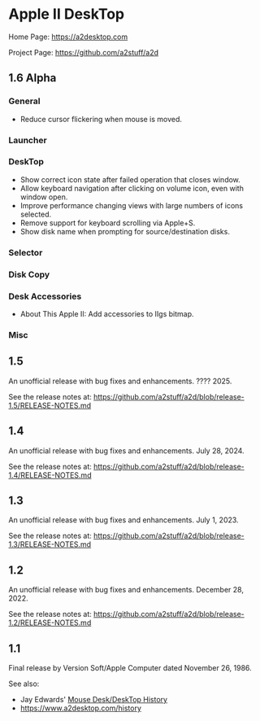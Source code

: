 # Apple II DeskTop

Home Page: https://a2desktop.com

Project Page: https://github.com/a2stuff/a2d

## 1.6 Alpha

### General

* Reduce cursor flickering when mouse is moved.

### Launcher


### DeskTop

* Show correct icon state after failed operation that closes window.
* Allow keyboard navigation after clicking on volume icon, even with window open.
* Improve performance changing views with large numbers of icons selected.
* Remove support for keyboard scrolling via Apple+S.
* Show disk name when prompting for source/destination disks.

### Selector


### Disk Copy


### Desk Accessories

* About This Apple II: Add accessories to IIgs bitmap.

### Misc


## 1.5

An unofficial release with bug fixes and enhancements. ???? 2025.

See the release notes at:
https://github.com/a2stuff/a2d/blob/release-1.5/RELEASE-NOTES.md

## 1.4

An unofficial release with bug fixes and enhancements. July 28, 2024.

See the release notes at:
https://github.com/a2stuff/a2d/blob/release-1.4/RELEASE-NOTES.md

## 1.3

An unofficial release with bug fixes and enhancements. July 1, 2023.

See the release notes at:
https://github.com/a2stuff/a2d/blob/release-1.3/RELEASE-NOTES.md

## 1.2

An unofficial release with bug fixes and enhancements. December 28, 2022.

See the release notes at:
https://github.com/a2stuff/a2d/blob/release-1.2/RELEASE-NOTES.md

## 1.1

Final release by Version Soft/Apple Computer dated November 26, 1986.

See also:

* Jay Edwards' [Mouse Desk/DeskTop History](https://mirrors.apple2.org.za/ground.icaen.uiowa.edu/MiscInfo/Misc/mousedesk.info)
* https://www.a2desktop.com/history
